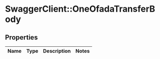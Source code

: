 # SwaggerClient::OneOfadaTransferBody

## Properties
Name | Type | Description | Notes
------------ | ------------- | ------------- | -------------


